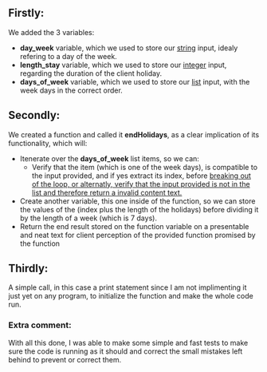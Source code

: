## Firstly:
We added the 3 variables:
- **day_week** variable, which we used to store our <ins>string</ins> input, idealy refering to a day of the week.
- **length_stay** variable, which we used to store our <ins>integer</ins> input, regarding the duration of the client holiday.
- **days_of_week** variable, which we used to store our <ins>list</ins> input, with the week days in the correct order.

## Secondly:
We created a function and called it **endHolidays**, as a clear implication of its functionality, which will:
- Itenerate over the **days_of_week** list items, so we can:
   * Verify that the item (which is one of the week days), is compatible to the input provided, and if yes extract its index, before <ins>breaking<ins> out of the loop, or alternatly, verify that the input provided is not in the list and therefore return a invalid content text.
- Create another variable, this one inside of the function, so we can store the values of the (index plus the length of the holidays) before dividing it by the length of a week (which is 7 days).
- Return the end result stored on the function variable on a presentable and neat text for client perception of the provided function promised by the function

## Thirdly:
A simple call, in this case a print statement since I am not implimenting it just yet on any program, to initialize the function and make the whole code run.

### Extra comment:
With all this done, I was able to make some simple and fast tests to make sure the code is running as it should and correct the small mistakes left behind to prevent or correct them.
